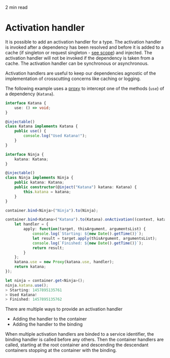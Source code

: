 <p id="reading-time-action-id" align="left">2 min read</p>

# Activation handler

It is possible to add an activation handler for a type. The activation handler is invoked after a dependency has been resolved and before it is added to a cache (if singleton or request singleton - [see scope](https://github.com/inversify/InversifyJS/blob/master/wiki/scope.md)) and injected. The activation handler will not be invoked if the dependency is taken from a cache.  The activation handler can be synchronous or asynchronous.

Activation handlers are useful to keep our dependencies agnostic of the implementation of crosscutting concerns like caching or logging. 

The following example uses a [proxy](https://developer.mozilla.org/en-US/docs/Web/JavaScript/Reference/Global_Objects/Proxy) to intercept one of the methods (`use`) of a dependency (`Katana`).

```ts
interface Katana {
    use: () => void;
}

@injectable()
class Katana implements Katana {
    public use() {
        console.log("Used Katana!");
    }
}

interface Ninja {
    katana: Katana;
}

@injectable()
class Ninja implements Ninja {
    public katana: Katana;
    public constructor(@inject("Katana") katana: Katana) {
        this.katana = katana;
    }
}
```

```ts
container.bind<Ninja>("Ninja").to(Ninja);

container.bind<Katana>("Katana").to(Katana).onActivation((context, katana) => {
    let handler = {
        apply: function(target, thisArgument, argumentsList) {
            console.log(`Starting: ${new Date().getTime()}`);
            let result = target.apply(thisArgument, argumentsList);
            console.log(`Finished: ${new Date().getTime()}`);
            return result;
        }
    };
    katana.use = new Proxy(katana.use, handler);
    return katana;
});
```

```ts
let ninja = container.get<Ninja>();
ninja.katana.use();
> Starting: 1457895135761
> Used Katana!
> Finished: 1457895135762
```

There are multiple ways to provide an activation handler

- Adding the handler to the container
- Adding the handler to the binding

When multiple activation handlers are binded to a service identifier, the binding handler is called before any others. Then the container handlers are called, starting at the root container and descending the descendant containers stopping at the container with the binding.
